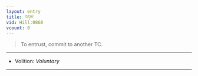 ```yaml
---
layout: entry
title: འདམ་
vid: Hill:0868
vcount: 0
---
```

> To entrust, commit to another TC\.

---
* Volition: _Voluntary_

---

